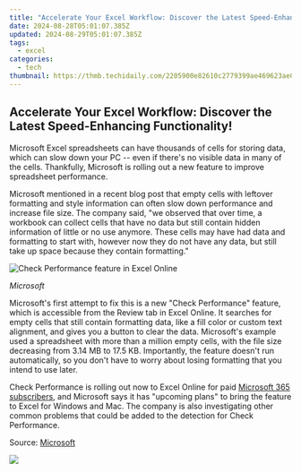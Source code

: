 ```yaml
---
title: "Accelerate Your Excel Workflow: Discover the Latest Speed-Enhancing Functionality!"
date: 2024-08-28T05:01:07.385Z
updated: 2024-08-29T05:01:07.385Z
tags:
  - excel
categories:
  - tech
thumbnail: https://thmb.techidaily.com/2205900e82610c2779399ae469623ae027920f8a8a6cd21a0ae3357ed65bdbc2.jpg
---
```


## Accelerate Your Excel Workflow: Discover the Latest Speed-Enhancing Functionality!

Microsoft Excel spreadsheets can have thousands of cells for storing data, which can slow down your PC -- even if there's no visible data in many of the cells. Thankfully, Microsoft is rolling out a new feature to improve spreadsheet performance.

 Microsoft mentioned in a recent blog post that empty cells with leftover formatting and style information can often slow down performance and increase file size. The company said, "we observed that over time, a workbook can collect cells that have no data but still contain hidden information of little or no use anymore. These cells may have had data and formatting to start with, however now they do not have any data, but still take up space because they contain formatting."

![Check Performance feature in Excel Online](https://static1.howtogeekimages.com/wordpress/wp-content/uploads/2022/09/CheckPerformance1920By1080Project18a0533.gif) 

_Microsoft_

 Microsoft's first attempt to fix this is a new "Check Performance" feature, which is accessible from the Review tab in Excel Online. It searches for empty cells that still contain formatting data, like a fill color or custom text alignment, and gives you a button to clear the data. Microsoft's example used a spreadsheet with more than a million empty cells, with the file size decreasing from 3.14 MB to 17.5 KB. Importantly, the feature doesn't run automatically, so you don't have to worry about losing formatting that you intend to use later.

 Check Performance is rolling out now to Excel Online for paid [Microsoft 365 subscribers](https://games-able.techidaily.com/ultimate-console-content-psplus-or-xbox-game-pass/), and Microsoft says it has "upcoming plans" to bring the feature to Excel for Windows and Mac. The company is also investigating other common problems that could be added to the detection for Check Performance.

 Source: [Microsoft](https://techcommunity.microsoft.com/t5/excel-blog/do-you-have-slow-workbooks-due-to-size-bloat-give-us-a-try-at/ba-p/3574198)

<ins class="adsbygoogle"
     style="display:block"
     data-ad-format="autorelaxed"
     data-ad-client="ca-pub-7571918770474297"
     data-ad-slot="1223367746"></ins>



<ins class="adsbygoogle"
     style="display:block"
     data-ad-client="ca-pub-7571918770474297"
     data-ad-slot="8358498916"
     data-ad-format="auto"
     data-full-width-responsive="true"></ins>



<!-- affiliate ads begin -->
<a href="https://secure.2checkout.com/order/checkout.php?PRODS=32667153&QTY=1&AFFILIATE=108875&CART=1"><img src="https://www.coolmuster.com/uploads/image/20201228/feature02.png" border="0"></a>
<!-- affiliate ads end -->